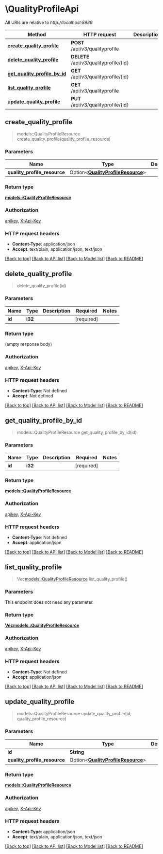 # \QualityProfileApi

All URIs are relative to *http://localhost:8989*

Method | HTTP request | Description
------------- | ------------- | -------------
[**create_quality_profile**](QualityProfileApi.md#create_quality_profile) | **POST** /api/v3/qualityprofile | 
[**delete_quality_profile**](QualityProfileApi.md#delete_quality_profile) | **DELETE** /api/v3/qualityprofile/{id} | 
[**get_quality_profile_by_id**](QualityProfileApi.md#get_quality_profile_by_id) | **GET** /api/v3/qualityprofile/{id} | 
[**list_quality_profile**](QualityProfileApi.md#list_quality_profile) | **GET** /api/v3/qualityprofile | 
[**update_quality_profile**](QualityProfileApi.md#update_quality_profile) | **PUT** /api/v3/qualityprofile/{id} | 



## create_quality_profile

> models::QualityProfileResource create_quality_profile(quality_profile_resource)


### Parameters


Name | Type | Description  | Required | Notes
------------- | ------------- | ------------- | ------------- | -------------
**quality_profile_resource** | Option<[**QualityProfileResource**](QualityProfileResource.md)> |  |  |

### Return type

[**models::QualityProfileResource**](QualityProfileResource.md)

### Authorization

[apikey](../README.md#apikey), [X-Api-Key](../README.md#X-Api-Key)

### HTTP request headers

- **Content-Type**: application/json
- **Accept**: text/plain, application/json, text/json

[[Back to top]](#) [[Back to API list]](../README.md#documentation-for-api-endpoints) [[Back to Model list]](../README.md#documentation-for-models) [[Back to README]](../README.md)


## delete_quality_profile

> delete_quality_profile(id)


### Parameters


Name | Type | Description  | Required | Notes
------------- | ------------- | ------------- | ------------- | -------------
**id** | **i32** |  | [required] |

### Return type

 (empty response body)

### Authorization

[apikey](../README.md#apikey), [X-Api-Key](../README.md#X-Api-Key)

### HTTP request headers

- **Content-Type**: Not defined
- **Accept**: Not defined

[[Back to top]](#) [[Back to API list]](../README.md#documentation-for-api-endpoints) [[Back to Model list]](../README.md#documentation-for-models) [[Back to README]](../README.md)


## get_quality_profile_by_id

> models::QualityProfileResource get_quality_profile_by_id(id)


### Parameters


Name | Type | Description  | Required | Notes
------------- | ------------- | ------------- | ------------- | -------------
**id** | **i32** |  | [required] |

### Return type

[**models::QualityProfileResource**](QualityProfileResource.md)

### Authorization

[apikey](../README.md#apikey), [X-Api-Key](../README.md#X-Api-Key)

### HTTP request headers

- **Content-Type**: Not defined
- **Accept**: application/json

[[Back to top]](#) [[Back to API list]](../README.md#documentation-for-api-endpoints) [[Back to Model list]](../README.md#documentation-for-models) [[Back to README]](../README.md)


## list_quality_profile

> Vec<models::QualityProfileResource> list_quality_profile()


### Parameters

This endpoint does not need any parameter.

### Return type

[**Vec<models::QualityProfileResource>**](QualityProfileResource.md)

### Authorization

[apikey](../README.md#apikey), [X-Api-Key](../README.md#X-Api-Key)

### HTTP request headers

- **Content-Type**: Not defined
- **Accept**: application/json

[[Back to top]](#) [[Back to API list]](../README.md#documentation-for-api-endpoints) [[Back to Model list]](../README.md#documentation-for-models) [[Back to README]](../README.md)


## update_quality_profile

> models::QualityProfileResource update_quality_profile(id, quality_profile_resource)


### Parameters


Name | Type | Description  | Required | Notes
------------- | ------------- | ------------- | ------------- | -------------
**id** | **String** |  | [required] |
**quality_profile_resource** | Option<[**QualityProfileResource**](QualityProfileResource.md)> |  |  |

### Return type

[**models::QualityProfileResource**](QualityProfileResource.md)

### Authorization

[apikey](../README.md#apikey), [X-Api-Key](../README.md#X-Api-Key)

### HTTP request headers

- **Content-Type**: application/json
- **Accept**: text/plain, application/json, text/json

[[Back to top]](#) [[Back to API list]](../README.md#documentation-for-api-endpoints) [[Back to Model list]](../README.md#documentation-for-models) [[Back to README]](../README.md)


